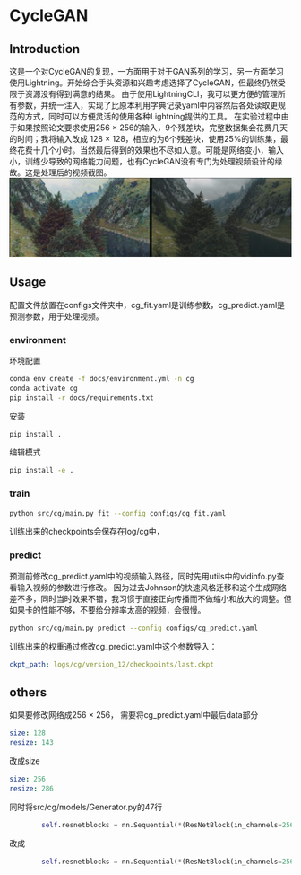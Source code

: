 # CycleGAN
## Introduction
这是一个对CycleGAN的复现，一方面用于对于GAN系列的学习，另一方面学习使用Lightning。开始综合手头资源和兴趣考虑选择了CycleGAN，但最终仍然受限于资源没有得到满意的结果。
由于使用LightningCLI，我可以更方便的管理所有参数，并统一注入，实现了比原本利用字典记录yaml中内容然后各处读取更规范的方式，同时可以方便灵活的使用各种Lightning提供的工具。
在实验过程中由于如果按照论文要求使用256 &times; 256的输入，9个残差块，完整数据集会花费几天的时间；我将输入改成 128 &times; 128，相应的为6个残差块，使用25%的训练集，最终花费十几个小时。当然最后得到的效果也不尽如人意。可能是网络变小，输入小，训练少导致的网络能力问题，也有CycleGAN没有专门为处理视频设计的缘故。这是处理后的视频截图。
![alt text](docs/image.png)
## Usage
配置文件放置在configs文件夹中，cg_fit.yaml是训练参数，cg_predict.yaml是预测参数，用于处理视频。
### environment
环境配置
```bash
conda env create -f docs/environment.yml -n cg
conda activate cg
pip install -r docs/requirements.txt
```
安装
```bash
pip install .
```
编辑模式
```bash
pip install -e .
```
### train
```bash
python src/cg/main.py fit --config configs/cg_fit.yaml
```
训练出来的checkpoints会保存在log/cg中，
### predict
预测前修改cg_predict.yaml中的视频输入路径，同时先用utils中的vidinfo.py查看输入视频的参数进行修改。
因为过去Johnson的快速风格迁移和这个生成网络差不多，同时当时效果不错，我习惯于直接正向传播而不做缩小和放大的调整。但如果卡的性能不够，不要给分辨率太高的视频，会很慢。
```bash
python src/cg/main.py predict --config configs/cg_predict.yaml
```
训练出来的权重通过修改cg_predict.yaml中这个参数导入：
```yaml
ckpt_path: logs/cg/version_12/checkpoints/last.ckpt
```
## others
如果要修改网络成256 &times; 256， 需要将cg_predict.yaml中最后data部分
```yaml
size: 128
resize: 143
```

改成size
```yaml
size: 256
resize: 286
```
同时将src/cg/models/Generator.py的47行
```python
        self.resnetblocks = nn.Sequential(*(ResNetBlock(in_channels=256) for _ in range(6)))
```

改成
```python
        self.resnetblocks = nn.Sequential(*(ResNetBlock(in_channels=256) for _ in range(9)))
```
